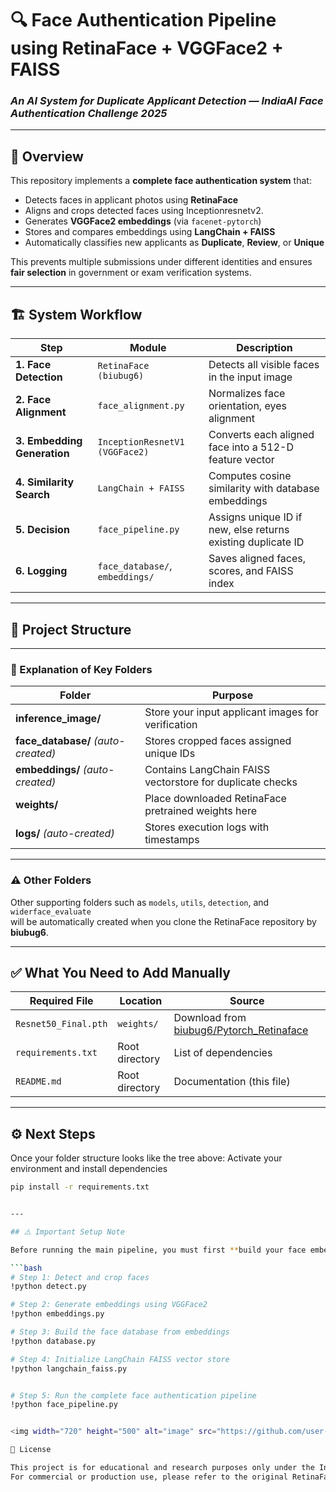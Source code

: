 # 🔍 Face Authentication Pipeline using RetinaFace + VGGFace2 + FAISS
### *An AI System for Duplicate Applicant Detection — IndiaAI Face Authentication Challenge 2025*

---

## 🧠 Overview

This repository implements a **complete face authentication system** that:
- Detects faces in applicant photos using **RetinaFace**  
- Aligns and crops detected faces using Inceptionresnetv2.
- Generates **VGGFace2 embeddings** (via `facenet-pytorch`)
- Stores and compares embeddings using **LangChain + FAISS**
- Automatically classifies new applicants as **Duplicate**, **Review**, or **Unique**

This prevents multiple submissions under different identities and ensures **fair selection** in government or exam verification systems.

---

## 🏗️ System Workflow

| Step | Module | Description |
|------|---------|-------------|
| **1. Face Detection** | `RetinaFace (biubug6)` | Detects all visible faces in the input image |
| **2. Face Alignment** | `face_alignment.py` | Normalizes face orientation, eyes alignment |
| **3. Embedding Generation** | `InceptionResnetV1 (VGGFace2)` | Converts each aligned face into a 512-D feature vector |
| **4. Similarity Search** | `LangChain + FAISS` | Computes cosine similarity with database embeddings |
| **5. Decision** | `face_pipeline.py` | Assigns unique ID if new, else returns existing duplicate ID |
| **6. Logging** | `face_database/`, `embeddings/` | Saves aligned faces, scores, and FAISS index |

---

## 📁 Project Structure

---

### 🧩 Explanation of Key Folders

| Folder | Purpose |
|--------|----------|
| **inference_image/** | Store your input applicant images for verification |
| **face_database/** *(auto-created)* | Stores cropped faces assigned unique IDs |
| **embeddings/** *(auto-created)* | Contains LangChain FAISS vectorstore for duplicate checks |
| **weights/** | Place downloaded RetinaFace pretrained weights here |
| **logs/** *(auto-created)* | Stores execution logs with timestamps |

---

### ⚠️ Other Folders

Other supporting folders such as `models`, `utils`, `detection`, and `widerface_evaluate`  
will be automatically created when you clone the RetinaFace repository by **biubug6**.

---

## ✅ What You Need to Add Manually

| Required File | Location | Source |
|----------------|-----------|---------|
| `Resnet50_Final.pth` | `weights/` | Download from [biubug6/Pytorch_Retinaface](https://github.com/biubug6/Pytorch_Retinaface) |
| `requirements.txt` | Root directory | List of dependencies |
| `README.md` | Root directory | Documentation (this file) |

---

## ⚙️ Next Steps

Once your folder structure looks like the tree above:
Activate your environment and install dependencies  
   ```bash
   pip install -r requirements.txt


---

## ⚠️ Important Setup Note

Before running the main pipeline, you must first **build your face embedding database** using the default steps below:

```bash
# Step 1: Detect and crop faces
!python detect.py

# Step 2: Generate embeddings using VGGFace2
!python embeddings.py

# Step 3: Build the face database from embeddings
!python database.py

# Step 4: Initialize LangChain FAISS vector store
!python langchain_faiss.py


# Step 5: Run the complete face authentication pipeline
!python face_pipeline.py


<img width="720" height="500" alt="image" src="https://github.com/user-attachments/assets/be97deca-ffdb-468a-9416-02642050837c" />

📜 License

This project is for educational and research purposes only under the IndiaAI Face Authentication Challenge 2025.
For commercial or production use, please refer to the original RetinaFace and VGGFace2 licenses.
